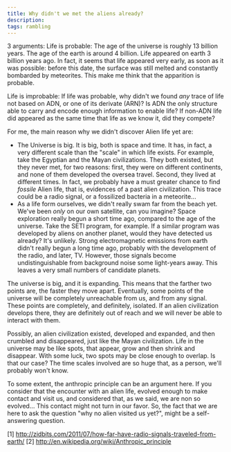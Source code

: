 ```yaml
---
title: Why didn't we met the aliens already? 
description: 
tags: rambling 
---
```


3 arguments:
Life is probable:
The age of the universe is roughly 13 billion years.
The age of the earth is around 4 billion.
Life appeared on earth 3 billion years ago.
In fact, it seems that life appeared very early, as soon as it was possible: before this date, the surface was still melted and constantly bombarded by meteorites.
This make me think that the apparition is probable. 

Life is improbable:
If life was probable, why didn't we found *any* trace of life not based on ADN, or one of its derivate (ARN)?
Is ADN the only structure able to carry and encode enough information to enable life?
If non-ADN life did appeared as the same time that life as we know it, did they compete?

For me, the main reason why we didn't discover Alien life yet are:

* The Universe is big. 
It is big, both is space and time.
It has, in fact, a very different scale than the "scale" in which life exists.
For example, take the Egyptian and the Mayan civilizations.
They both existed, but they never met, for two reasons: first, they were on different continents, and none of them developed the oversea travel. 
Second, they lived at different times.
In fact, we probably have a must greater chance to find *fossile* Alien life, that is, evidences of a past alien civilization.
This trace could be a radio signal, or a fossilized bacteria in a meteorite...
* As a life form ourselves, we didn't really swam far from the beach yet. We've been *only* on our own satellite, can you imagine?
Space exploration really begun a short time ago, compared to the age of the universe.
Take the SETI program, for example.
If a similar program was developed by aliens on another planet, would they have detected us already? It's unlikely.
Strong electromagnetic emissions from earth didn't really begun a long time ago, probably with the development of the radio, and later, TV. 
However, those signals become undistinguishable from background noise some light-years away.
This leaves a very small numbers of candidate planets.

The universe is big, and it is expanding.
This means that the farther two points are, the faster they move apart.
Eventually, some points of the universe will be completely unreachable from us, and from any signal.
These points are completely, and definitely, isolated. 
If an alien civilization develops there, they are definitely out of reach and we will never be able to interact with them.

Possibly, an alien civilization existed, developed and expanded, and then crumbled and disappeared, just like the Mayan civilization.
Life in the universe may be like spots, that appear, grow and then shrink and disappear.
With some luck, two spots may be close enough to overlap. Is that our case?
The time scales involved are so huge that, as a person, we'll probably won't know. 

To some extent, the anthropic principle can be an argument here.
If you consider that the encounter with an alien life, evolved enough to make contact and visit us, and considered that, as we said, we are non so evolved... 
This contact might not turn in our favor.
So, the fact that we are here to ask the question "why no alien visited us yet?", might be a self-answering question.


[1] http://zidbits.com/2011/07/how-far-have-radio-signals-traveled-from-earth/
[2] http://en.wikipedia.org/wiki/Anthropic_principle
